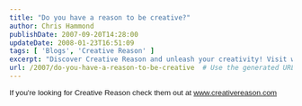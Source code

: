 ```yaml
---
title: "Do you have a reason to be creative?"
author: Chris Hammond
publishDate: 2007-09-20T14:28:00
updateDate: 2008-01-23T16:51:09
tags: [ 'Blogs', 'Creative Reason' ]
excerpt: "Discover Creative Reason and unleash your creativity! Visit www.creativereason.com to explore a world of innovation and inspiration."
url: /2007/do-you-have-a-reason-to-be-creative  # Use the generated URL with year
---
```

<P><SPAN style="FONT-SIZE: 10pt; FONT-FAMILY: Arial">If you're looking for Creative Reason check them out at <A href="https://www.creativereason.com/">www.creativereason.com</A> </SPAN></P> <P mce_keep="true">&nbsp;</P>

